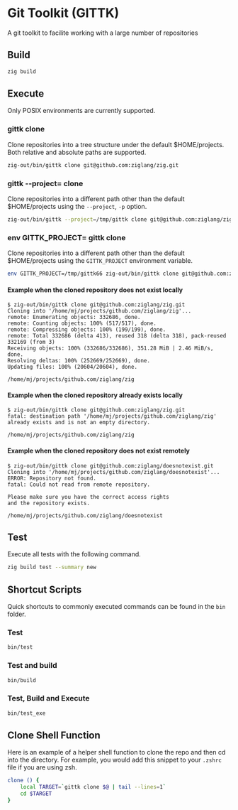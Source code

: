 # Git Toolkit (GITTK)

A git toolkit to facilite working with a large number of repositories

## Build

```sh
zig build

```

## Execute
Only POSIX environments are currently supported.

### gittk clone <value>

Clone repositories into a tree structure under the default $HOME/projects.
Both relative and absolute paths are supported.

```sh
zig-out/bin/gittk clone git@github.com:ziglang/zig.git
```

### gittk --project=<value> clone <value>

Clone repositories into a different path other than the default $HOME/projects using the `--project`, `-p` option.

```sh
zig-out/bin/gittk --project=/tmp/gittk clone git@github.com:ziglang/zig.git
```

### env GITTK_PROJECT=<value> gittk clone <value>

Clone repositories into a different path other than the default $HOME/projects using the `GITTK_PROJECT` environment variable.

```sh
env GITTK_PROJECT=/tmp/gittk66 zig-out/bin/gittk clone git@github.com:ziglang/zig.git
```

#### Example when the cloned repository does not exist locally
```zig
$ zig-out/bin/gittk clone git@github.com:ziglang/zig.git   
Cloning into '/home/mj/projects/github.com/ziglang/zig'...
remote: Enumerating objects: 332686, done.
remote: Counting objects: 100% (517/517), done.
remote: Compressing objects: 100% (199/199), done.
remote: Total 332686 (delta 413), reused 318 (delta 318), pack-reused 332169 (from 3)
Receiving objects: 100% (332686/332686), 351.28 MiB | 2.46 MiB/s, done.
Resolving deltas: 100% (252669/252669), done.
Updating files: 100% (20604/20604), done.

/home/mj/projects/github.com/ziglang/zig
```
#### Example when the cloned repository already exists locally
```zig
$ zig-out/bin/gittk clone git@github.com:ziglang/zig.git
fatal: destination path '/home/mj/projects/github.com/ziglang/zig' already exists and is not an empty directory.

/home/mj/projects/github.com/ziglang/zig
```

#### Example when the cloned repository does not exist remotely
```zig
$ zig-out/bin/gittk clone git@github.com:ziglang/doesnotexist.git
Cloning into '/home/mj/projects/github.com/ziglang/doesnotexist'...
ERROR: Repository not found.
fatal: Could not read from remote repository.

Please make sure you have the correct access rights
and the repository exists.

/home/mj/projects/github.com/ziglang/doesnotexist
```

## Test

Execute all tests with the following command.

```sh
zig build test --summary new
```

## Shortcut Scripts

Quick shortcuts to commonly executed commands can be found in the `bin` folder.

### Test

```sh
bin/test
```

### Test and build

```sh
bin/build
```

### Test, Build and Execute

```sh
bin/test_exe
```

## Clone Shell Function

Here is an example of a helper shell function to clone the repo and then cd into the directory.
For example, you would add this snippet to your `.zshrc` file if you are using zsh.

```sh
clone () {
    local TARGET=`gittk clone $@ | tail --lines=1`
    cd $TARGET
}
```
